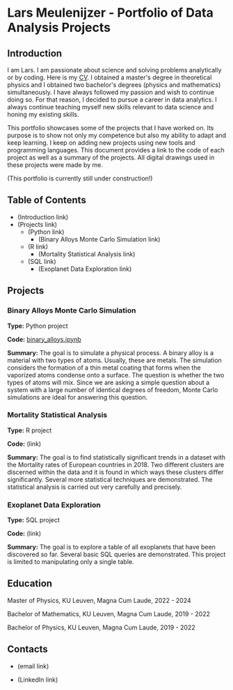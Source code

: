 # Lars Meulenijzer - Portfolio of Data Analysis Projects

## Introduction

I am Lars. I am passionate about science and solving problems analytically or by coding. Here is my [CV](https://github.com/larsmeulenijzer/data_analyst_portfolio/blob/63a309738b6339f109d634654cdafabfb9f3d84e/curriculum_vitae_Meulenijzer_Lars.pdf). I obtained a master's degree in theoretical physics and I obtained two bachelor's degrees (physics and mathematics) simultaneously. I have always followed my passion and wish to continue doing so. For that reason, I decided to pursue a career in data analytics. I always continue teaching myself new skills relevant to data science and honing my existing skills.

This portfolio showcases some of the projects that I have worked on. Its purpose is to show not only my competence but also my ability to adapt and keep learning. I keep on adding new projects using new tools and programming languages. This document provides a link to the code of each project as well as a summary of the projects. All digital drawings used in these projects were made by me.

(This portfolio is currently still under construction!)

## Table of Contents

- (Introduction link)
- (Projects link)
  - (Python link)
    - (Binary Alloys Monte Carlo Simulation link)
  - (R link)
    - (Mortality Statistical Analysis link)
  - (SQL link)
    - (Exoplanet Data Exploration link)

## Projects

### Binary Alloys Monte Carlo Simulation

**Type:** Python project

**Code:** [binary_alloys.ipynb](https://github.com/larsmeulenijzer/data_analyst_portfolio/blob/64a125c4c521e4549535697b0f1cfe7eb6d4d84f/Python/Binary%20Alloys%20Monte%20Carlo%20Simulation/binary_alloys.ipynb)

**Summary:** The goal is to simulate a physical process. A binary alloy is a material with two types of atoms. Usually, these are metals. The simulation considers the formation of a thin metal coating that forms when the vaporized atoms condense onto a surface. The question is whether the two types of atoms will mix. Since we are asking a simple question about a system with a large number of identical degrees of freedom, Monte Carlo simulations are ideal for answering this question.

### Mortality Statistical Analysis

**Type:** R project

**Code:** (link)

**Summary:** The goal is to find statistically significant trends in a dataset with the Mortality rates of European countries in 2018. Two different clusters are discerned within the data and it is found in which ways these clusters differ significantly. Several more statistical techniques are demonstrated. The statistical analysis is carried out very carefully and precisely.

### Exoplanet Data Exploration

**Type:** SQL project

**Code:** (link)

**Summary:** The goal is to explore a table of all exoplanets that have been discovered so far. Several basic SQL queries are demonstrated. This project is limited to manipulating only a single table.

## Education

Master of Physics, KU Leuven, Magna Cum Laude, 2022 - 2024

Bachelor of Mathematics, KU Leuven, Magna Cum Laude, 2019 - 2022

Bachelor of Physics, KU Leuven, Magna Cum Laude, 2019 - 2022

## Contacts

- (email link)

- (LinkedIn link)

